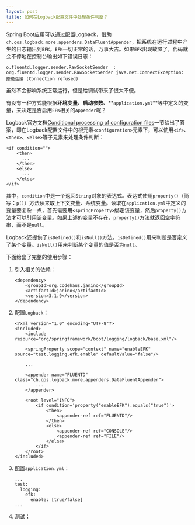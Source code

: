 ```yaml
---
layout: post
title: 如何在Logback配置文件中处理条件判断？
---
```


Spring Boot应用可以通过配置Logback，借助`ch.qos.logback.more.appenders.DataFluentAppender`，把系统在运行过程中产生的日志输出到`EFK`。`EFK`一切正常的话，万事大吉。如果`EFK`出现故障了，代码就会不停地在控制台输出如下错误日志：

```
o.fluentd.logger.sender.RawSocketSender  : org.fluentd.logger.sender.RawSocketSender java.net.ConnectException: 拒绝连接 (Connection refused)
```

虽然不会影响系统正常运行，但是给调试带来了很大不便。

有没有一种方式能根据**环境变量**、**启动参数**、**`application.yml`**等中定义的变量，来决定是否启用`EFK`相关的`Appender`呢？

Logback官方文档[Conditional processing of configuration files](https://logback.qos.ch/manual/configuration.html#conditional)一节给出了答案，即在Logback配置文件中的根元素`<configuration>`元素下，可以使用`<if>`、`<then>`、`<else>`等子元素来处理条件判断：

```
<if condition="">
    <then>
      ...
    </then>
    <else>
      ...
    </else>
</if>
```

其中，`condition`中是一个返回`String`对象的表达式。表达式使用`property()`（简写：`p()`）方法读来取上下文变量、系统变量。读取在`application.yml`中定义的变量要复杂一点，首先需要用`<springProperty>`绑定该变量，然后`property()`方法才可以引用该变量。如果上述的变量不存在，`property()`方法就返回空字符串，而不是`null`。

Logback还提供了`isDefined()`和`isNull()`方法。`isDefined()`用来判断是否定义了某个变量。`isNull()`用来判断某个变量的值是否为`null`。

下面给出了完整的使用步骤：

1. 引入相关的依赖：

   ```
   <dependency>
       <groupId>org.codehaus.janino</groupId>
       <artifactId>janino</artifactId>
       <version>3.1.9</version>
   </dependency>
   ```

2. 配置`Logback`：

   ```
   <?xml version="1.0" encoding="UTF-8"?>
   <included>
       <include resource="org/springframework/boot/logging/logback/base.xml"/>
   
       <springProperty scope="context" name="enableEFK" source="test.logging.efk.enable" defaultValue="false"/>
       
       ...
       
       <appender name="FLUENTD" class="ch.qos.logback.more.appenders.DataFluentAppender">
           ...
       </appender>
   
       <root level="INFO">
           <if condition='property("enableEFK").equals("true")'>
               <then>
                   <appender-ref ref="FLUENTD"/>
               </then>
               <else>
                   <appender-ref ref="CONSOLE"/>
                   <appender-ref ref="FILE"/>
               </else>
           </if>
       </root>
   </included>
   ```

3. 配置`application.yml`：

   ```
   ...
   test:
     logging:
       efk:
         enable: [true/false]
   ...
   ```

   

4. 测试；
